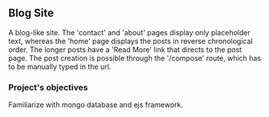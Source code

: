 ## Blog Site

A blog-like site. The 'contact' and 'about' pages display only placeholder text, whereas the 'home' page displays the posts in reverse chronological order. The longer posts have a 'Read More' link that directs to the post page. The post creation is possible through the '/compose' route, which has to be manually typed in the url.

### Project's objectives

Familiarize with mongo database and ejs framework.
